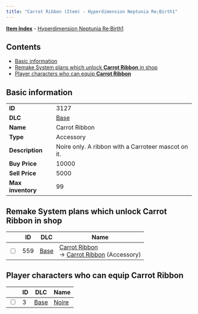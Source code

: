 ```yaml
---
title: "Carrot Ribbon (Item) - Hyperdimension Neptunia Re;Birth1"
---
```


[**Item Index**](/neptunia/rb1/item/index.html) - [Hyperdimension Neptunia Re;Birth1](/neptunia/rb1)

## Contents

- [Basic information](#basic-information)
- [Remake System plans which unlock **Carrot Ribbon** in shop](#remake-system-plans-which-unlock-carrot-ribbon-in-shop)
- [Player characters who can equip **Carrot Ribbon**](#player-characters-who-can-equip-carrot-ribbon)

## Basic information

|   |   |
| -- | -- |
| **ID** | 3127 |
| **DLC** | [Base](/neptunia/rb1/dlc/1-base.html) |
| **Name** | Carrot Ribbon |
| **Type** | Accessory |
| **Description** | Noire only. A ribbon with a Carroteer mascot on it. |
| **Buy Price** | 10000 |
| **Sell Price** | 5000 |
| **Max inventory** | 99 |

## Remake System plans which unlock **Carrot Ribbon** in shop

|    | ID | DLC | Name |
| -- | -- | --- | ---- |
| <input type="checkbox" id="rb1-remake-1-559" class="trackbox" /> | 559 | [Base](/neptunia/rb1/dlc/1-base.html) | [Carrot Ribbon](/neptunia/rb1/remake/1-559-carrot-ribbon.html)<br />→ [Carrot Ribbon](/neptunia/rb1/item/1-3127-carrot-ribbon.html) (Accessory) |

## Player characters who can equip **Carrot Ribbon**

|    | ID | DLC | Name |
| -- | -- | --- | ---- |
| <input type="checkbox" id="rb1-player-1-3" class="trackbox" /> | 3 | [Base](/neptunia/rb1/dlc/1-base.html) | [Noire](/neptunia/rb1/player/1-3-noire.html) |